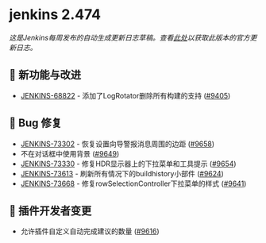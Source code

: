 # jenkins 2.474

*这是Jenkins每周发布的自动生成更新日志草稿。查看[此处](https://www.jenkins.io/changelog/2.474/)以获取此版本的官方更新日志。*

## 🚀 新功能与改进

- [JENKINS-68822](https://issues.jenkins.io/browse/JENKINS-68822) - 添加了LogRotator删除所有构建的支持 ([#9405](https://github.com/jenkinsci/jenkins/pull/9405))

## 🐛 Bug 修复

- [JENKINS-73302](https://issues.jenkins.io/browse/JENKINS-73302) - 恢复设置向导警报消息周围的边距 ([#9658](https://github.com/jenkinsci/jenkins/pull/9658))
- 不在对话框中使用背景 ([#9649](https://github.com/jenkinsci/jenkins/pull/9649))
- [JENKINS-73330](https://issues.jenkins.io/browse/JENKINS-73330) - 修复HDR显示器上的下拉菜单和工具提示 ([#9654](https://github.com/jenkinsci/jenkins/pull/9654))
- [JENKINS-73613](https://issues.jenkins.io/browse/JENKINS-73613) - 刷新所有情况下的buildhistory小部件 ([#9624](https://github.com/jenkinsci/jenkins/pull/9624))
- [JENKINS-73668](https://issues.jenkins.io/browse/JENKINS-73668) - 修复rowSelectionController下拉菜单的样式 ([#9641](https://github.com/jenkinsci/jenkins/pull/9641))

## 👷 插件开发者变更

- 允许插件自定义自动完成建议的数量 ([#9616](https://github.com/jenkinsci/jenkins/pull/9616))
```